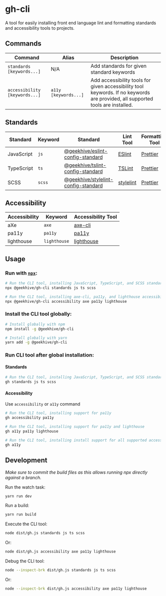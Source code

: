 # gh-cli

A tool for easily installing front end language lint and formatting standards and accessibility tools  to projects.

## Commands

| Command                   | Alias      | Description                               |
| ------------------------- | ---------- | ----------------------------------------- |
| `standards [keywords...]` | N/A        | Add standards for given standard keywords |
| `accessibility [keywords...]` | `a11y [keywords...]` | Add accessibility tools for given accessibility tool keywords. If no keywords are provided, all supported tools are installed. |

## Standards

| Standard   | Keyword | Standard                                                                   | Lint Tool              | Formatting Tool      |
| ---------- | ------- | -------------------------------------------------------------------------- | ---------------------- | -------------------- |
| JavaScript | `js`    | [@geekhive/eslint-config-standard][@geekhive/eslint-config-standard]       | [ESlint][eslint]       | [Prettier][prettier] |
| TypeScript | `ts`    | [@geekhive/tslint-config-standard][@geekhive/tslint-config-standard]       | [TSLint][tslint]       | [Prettier][prettier] |
| SCSS       | `scss`  | [@geekhive/stylelint-config-standard][@geekhive/stylelint-config-standard] | [stylelint][stylelint] | [Prettier][prettier] |

## Accessibility

| Accessibility   | Keyword | Accessibility Tool  |
| --------------- | ------- | ------------------- |
| aXe | `axe`    | [axe-cli][axe]       |
| pa11y | `pa11y`    | [pa11y][pa11y]       |
| lighthouse       | `lighthouse`  | [lighthouse][lighthouse] |


## Usage

### Run with [`npx`][npx]:

```sh
# Run the CLI tool, installing JavaScript, TypeScript, and SCSS standards
npx @geekhive/gh-cli standards js ts scss

# Run the CLI tool, installing axe-cli, pa11y, and lighthouse accessibility tools
npx @geekhive/gh-cli accessibility axe pa11y lighthouse
```

### Install the CLI tool globally:

```sh
# Install globally with npm
npm install -g @geekhive/gh-cli

# Install globally with yarn
yarn add -g @geekhive/gh-cli
```

### Run CLI tool after global installation:

#### Standards

```sh
# Run the CLI tool, installing JavaScript, TypeScript, and SCSS standards
gh standards js ts scss
```

#### Accessibility

Use `accessibility` or `a11y` command

```sh
# Run the CLI tool, installing support for pa11y
gh accessibility pa11y 

# Run the CLI tool, installing support for pa11y and lighthouse
gh a11y pa11y lighthouse

# Run the CLI tool, installing install support for all supported accessibility tools
gh a11y
```

## Development

_Make sure to commit the build files as this allows running npx directly against a branch._

Run the watch task:

```sh
yarn run dev
```

Run a build:

```sh
yarn run build
```

Execute the CLI tool:

```sh
node dist/gh.js standards js ts scss
```

Or:

```sh
node dist/gh.js accessibility axe pa11y lighthouse
```

Debug the CLI tool:

```sh
node --inspect-brk dist/gh.js standards js ts scss
```

Or:

```sh
node --inspect-brk dist/gh.js accessibility axe pa11y lighthouse
```

[npx]: https://www.npmjs.com/package/npx
[eslint]: https://eslint.org
[@geekhive/eslint-config-standard]: https://github.com/GeekHive/eslint-config-standard
[tslint]: https://palantir.github.io/tslint/
[@geekhive/tslint-config-standard]: https://github.com/GeekHive/tslint-config-standard
[stylelint]: https://stylelint.io
[@geekhive/stylelint-config-standard]: https://github.com/GeekHive/stylelint-config-standard
[prettier]: https://prettier.io
[axe]: https://github.com/dequelabs/axe-cli
[pa11y]: https://github.com/pa11y/pa11y
[lighthouse]: https://github.com/GoogleChrome/lighthouse#readme
